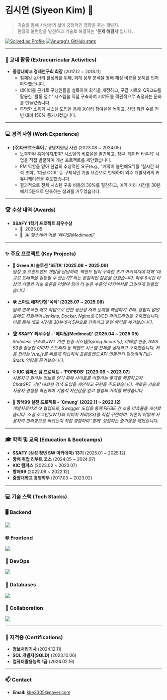 # 김시연 (Siyeon Kim) 👋

> 기술을 통해 사람들의 삶에 긍정적인 영향을 주는 개발자.  
> 현장의 불편함을 발견하고 기술로 해결하는 <b>'문제 해결사'</b>입니다.

[![Solved.ac Profile](https://mazassumnida.wtf/api/v2/generate_badge?boj=sean323)](https://solved.ac/profile/sean323)
[![Anurag's GitHub stats](https://github-readme-stats.vercel.app/api?username=Sean-323&theme=tokyonight)](https://github.com/anuraghazra/github-readme-stats)


---

### 🚀 교내 활동 (Extracurricular Activities)
* **중앙대학교 경제연구회 회장** (2017.12 ~ 2018.11)
    * 침체된 동아리 활성화를 위해, 회계 장부 분석을 통해 재정 비효율 문제를 먼저 파악했습니다.
    * 데이터를 근거로 구성원들을 설득하여 회칙을 개정하고, 구글 시트와 QR코드를 활용한 '활동 점수' 시스템을 직접 구축하여 기여도를 객관적으로 측정하는 문화를 만들었습니다.
    * 투명한 소통과 시스템 도입을 통해 동아리 참여율을 높이고, 신입 회원 수를 전년 대비 150% 증가시켰습니다.

---

### 💻 경력 사항 (Work Experience)
* **(주)다크호스투어** / 경영지원팀 사원 (2023.08 ~ 2024.05)
    * 노후화된 홈페이지/ERP 시스템의 비효율을 발견하고, 정부 '데이터 바우처' 사업을 직접 발굴하여 개선 프로젝트를 제안했습니다.
    * PM 역할을 맡아 현업의 추상적인 요구(e.g., "예약이 불편해요")를 '실시간 좌석 조회', '여권 OCR' 등 구체적인 기술 요건으로 번역하며 외주 개발사와의 커뮤니케이션을 주도했습니다.
    * 결과적으로 전체 시스템 구축 비용의 30%를 절감하고, 예약 처리 시간을 30분에서 5분으로 단축하는 성과를 거두었습니다.

---

### 🏆 수상 내역 (Awards)
* **SSAFY 1학기 프로젝트 최우수상**
    * 📅&nbsp;&nbsp;2025.05
    * 📝&nbsp;&nbsp;<i>AI 헬스케어 어플 '메디밀(Medimeal)'</i>

---

### ✨ 주요 프로젝트 (Key Projects)
<ul>
  <li>
    <b>🤔 Green AI 솔루션 'SETA' (2025.08 ~ 2025.09)</b>
    <br>
    <i>팀장 및 프론트엔드 개발을 담당하며, 백엔드 팀이 구축한 초기 아키텍처에 대해 '대규모 트래픽을 감당할 수 있는가?'라는 본질적인 질문을 던졌습니다. 하루 6시간 이상의 치열한 기술 토론을 이끌며 팀이 더 높은 수준의 아키텍처를 고민하게 만들었습니다.</i>
  </li>
  <br>
  <li>
    <b>🛠️ 스마트 애착인형 '쏙닥' (2025.07 ~ 2025.08)</b>
    <br>
    <i>팀의 반복적인 배포 작업으로 인한 생산성 저하 문제를 해결하기 위해, 경험이 없었음에도 자원하여 Jenkins, Docker, Nginx로 CI/CD 파이프라인을 구축했습니다. 이를 통해 배포 시간을 30분에서 5분으로 단축하고 휴먼 에러를 제거했습니다.</i>
  </li>
  <br>
  <li>
    <b>🏆 SSAFY 최우수상 - '메디밀(Medimeal)' (2025.04 ~ 2025.05)</b>
    <br>
    <i>Stateless 구조의 JWT 기반 인증 시스템(Spring Security), 이메일 인증, AWS S3를 활용한 이미지 스토리지 등 백엔드 시스템 전체를 설계하고 구축했습니다. 처음 접하는 Vue.js를 빠르게 학습하여 프론트엔드 API 연동까지 담당하며 Full-Stack 역량을 증명했습니다.</i>
  </li>
  <br>
  <li>
    <b>💡 KIC 캠퍼스 팀 프로젝트 - 'POPBOB' (2023.06 ~ 2023.07)</b>
    <br>
    <i>사용자가 원하는 정보를 얻기 위해 사이트를 이탈하는 문제를 해결하고자 ChatGPT 기반 대화형 검색 도입을 제안하고 구현을 주도했습니다. 새로운 기술로 사용자 경험을 혁신하며 기술적 자신감을 얻고 협업의 가치를 배웠습니다.</i>
  </li>
  <br>
  <li>
    <b>🌱 항해99 실전 프로젝트 - 'Cmung' (2022.11 ~ 2022.12)</b>
    <br>
    <i>개발자로서의 첫 협업으로, Swagger 도입을 통해 FE/BE 간 소통 비효율을 개선했습니다. 소셜 로그인(JWT)과 이미지 처리(S3)를 직접 구현하며, 이론이 어떻게 사용자의 편리함으로 바뀌는지 직접 경험하며 '함께' 성장하는 즐거움을 배웠습니다.</i>
  </li>
</ul>

---

### 🎓 학력 및 교육 (Education & Bootcamps)
* **SSAFY (삼성 청년 SW 아카데미) 13기** (2025.01 ~ 2025.12)
* **항해 취업 리부트 코스** (2024.05 ~ 2024.07)
* **KIC 캠퍼스** (2023.02 ~ 2023.07)
* **항해99** (2022.09 ~ 2022.12)
* **중앙대학교 경영학부** (2017.03 ~ 2023.02)

---

### 💻 기술 스택 (Tech Stacks)

<h3>🖥️ Backend</h3>
<div>
  <img src="https://skillicons.dev/icons?i=java,spring,springboot&theme=dark">
</div>

<h3>🌐 Frontend</h3>
<div>
  <img src="https://skillicons.dev/icons?i=vuejs,react,typescript,javascript,html,css&theme=dark">
</div>

<h3>🔧 DevOps</h3>
<div>
  <img src="https://skillicons.dev/icons?i=aws,docker,jenkins,nginx&theme=dark">
</div>

<h3>💾 Databases</h3>
<div>
  <img src="https://skillicons.dev/icons?i=mysql,mongodb,redis&theme=dark">
</div>

<h3>🤝 Collaboration</h3>
<div>
  <img src="https://skillicons.dev/icons?i=github,gitlab,postman&theme=dark">
</div>

---

### 📜 자격증 (Certifications)
* **정보처리기사** (2024.12.11)
* **SQL 개발자(SQLD)** (2023.10.06)
* **컴퓨터활용능력 1급** (2024.02.16)

---

### 📫 Contact
* **Email:** kke3305@naver.com
